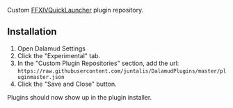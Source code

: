 Custom [FFXIVQuickLauncher](https://github.com/goaaats/FFXIVQuickLauncher) plugin repository.

## Installation

1. Open Dalamud Settings
2. Click the "Experimental" tab.
3. In the "Custom Plugin Repositories" section, add the url: `https://raw.githubusercontent.com/juntalis/DalamudPlugins/master/pluginmaster.json`
5. Click the "Save and Close" button.

Plugins should now show up in the plugin installer.
